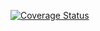 [![Coverage Status](https://coveralls.io/repos/github/morxa/mtlsyn/badge.svg?branch=maintenance/code-coverage)](https://coveralls.io/github/morxa/mtlsyn?branch=maintenance/code-coverage)
